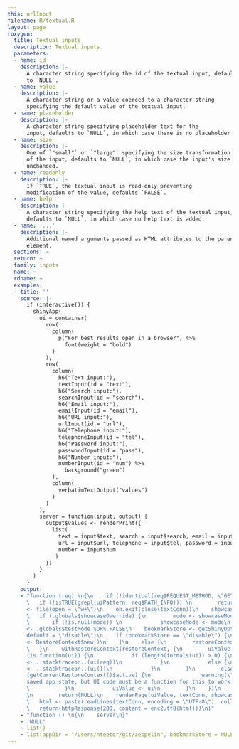 ```yaml
---
this: urlInput
filename: R/textual.R
layout: page
roxygen:
  title: Textual inputs
  description: Textual inputs.
  parameters:
  - name: id
    description: |-
      A character string specifying the id of the textual input, defaults
      to `NULL`.
  - name: value
    description: |-
      A character string or a value coerced to a character string
      specifying the default value of the textual input.
  - name: placeholder
    description: |-
      A character string specifying placeholder text for the
      input, defaults to `NULL`, in which case there is no placeholder text.
  - name: size
    description: |-
      One of `"small"` or `"large"` specifying the size transformation
      of the input, defaults to `NULL`, in which case the input's size is
      unchanged.
  - name: readonly
    description: |-
      If `TRUE`, the textual input is read-only preventing
      modification of the value, defaults `FALSE`.
  - name: help
    description: |-
      A character string specifying the help text of the textual input,
      defaults to `NULL`, in which case no help text is added.
  - name: '...'
    description: |-
      Additional named arguments passed as HTML attributes to the parent
      element.
  sections: ~
  return: ~
  family: inputs
  name: ~
  rdname: ~
  examples:
  - title: ''
    source: |-
      if (interactive()) {
        shinyApp(
          ui = container(
            row(
              column(
                p("For best results open in a browser") %>%
                  font(weight = "bold")
              )
            ),
            row(
              column(
                h6("Text input:"),
                textInput(id = "text"),
                h6("Search input:"),
                searchInput(id = "search"),
                h6("Email input:"),
                emailInput(id = "email"),
                h6("URL input:"),
                urlInput(id = "url"),
                h6("Telephone input:"),
                telephoneInput(id = "tel"),
                h6("Password input:"),
                passwordInput(id = "pass"),
                h6("Number input:"),
                numberInput(id = "num") %>%
                  background("green")
              ),
              column(
                verbatimTextOutput("values")
              )
            )
          ),
          server = function(input, output) {
            output$values <- renderPrint({
              list(
                text = input$text, search = input$search, email = input$email,
                url = input$url, telephone = input$tel, password = input$pass,
                number = input$num
               )
            })
          }
        )
      }
    output:
    - "function (req) \n{\n    if (!identical(req$REQUEST_METHOD, \"GET\")) \n        return(NULL)\n
      \   if (!isTRUE(grepl(uiPattern, req$PATH_INFO))) \n        return(NULL)\n    textConn
      <- file(open = \"w+\")\n    on.exit(close(textConn))\n    showcaseMode <- .globals$showcaseDefault\n
      \   if (.globals$showcaseOverride) {\n        mode <- showcaseModeOfReq(req)\n
      \       if (!is.null(mode)) \n            showcaseMode <- mode\n    }\n    testMode
      <- .globals$testMode %OR% FALSE\n    bookmarkStore <- getShinyOption(\"bookmarkStore\",
      default = \"disable\")\n    if (bookmarkStore == \"disable\") {\n        restoreContext
      <- RestoreContext$new()\n    }\n    else {\n        restoreContext <- RestoreContext$new(req$QUERY_STRING)\n
      \   }\n    withRestoreContext(restoreContext, {\n        uiValue <- NULL\n        if
      (is.function(ui)) {\n            if (length(formals(ui)) > 0) {\n                uiValue
      <- ..stacktraceon..(ui(req))\n            }\n            else {\n                uiValue
      <- ..stacktraceon..(ui())\n            }\n        }\n        else {\n            if
      (getCurrentRestoreContext()$active) {\n                warning(\"Trying to restore
      saved app state, but UI code must be a function for this to work! See ?enableBookmarking\")\n
      \           }\n            uiValue <- ui\n        }\n    })\n    if (is.null(uiValue))
      \n        return(NULL)\n    renderPage(uiValue, textConn, showcaseMode, testMode)\n
      \   html <- paste(readLines(textConn, encoding = \"UTF-8\"), collapse = \"\\n\")\n
      \   return(httpResponse(200, content = enc2utf8(html)))\n}"
    - "function () \n{\n    server\n}"
    - 'NULL'
    - list()
    - list(appDir = "/Users/nteetor/git/zeppelin", bookmarkStore = NULL)
---
```

